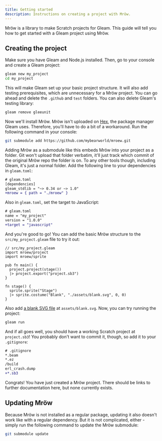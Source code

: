 ```yaml
---
title: Getting started
description: Instructions on creating a project with Mröw.
---
```


Mröw is a library to make Scratch projects for Gleam. This guide will tell you how to get started with a Gleam project using Mröw.

## Creating the project

Make sure you have Gleam and Node.js installed. Then, go to your console and create a Gleam project:

```sh
gleam new my_project
cd my_project
```

This will make Gleam set up your basic project structure. It will also add testing prerequisites, which are unnecessary for a Mröw project. You can go ahead and delete the `.github` and `test` folders. You can also delete Gleam's testing library:

```sh
gleam remove gleeunit
```

Now we'll install Mröw. Mröw isn't uploaded on [Hex](https://hex.pm), the package manager Gleam uses. Therefore, you'll have to do a bit of a workaround. Run the following command in your console:

```sh
git submodule add https://github.com/mybearworld/mroew.git
```

Adding Mröw as a submodule like this embeds Mröw into your project as a folder. Git won't upload that folder verbatim, it'll just track which commit of the original Mröw repo the folder is on. To any other tools though, including Gleam, it's just a normal folder. Add the following line to your dependencies in `gleam.toml`:

```diff
# gleam.toml
[dependencies]
gleam_stdlib = "~> 0.34 or ~> 1.0"
+mroew = { path = "./mroew" }
```

Also in `gleam.toml`, set the target to JavaScript:

```diff
# gleam.toml
name = "my_project"
version = "1.0.0"
+target = "javascript"
```

And you're good to go! You can add the basic Mröw structure to the `src/my_project.gleam` file to try it out:

```gleam
// src/my_project.gleam
import mroew/project
import mroew/sprite

pub fn main() {
  project.project(stage())
  |> project.export("project.sb3")
}

fn stage() {
  sprite.sprite("Stage")
  |> sprite.costume("Blank", "./assets/blank.svg", 0, 0)
}
```

Also add <a href="/blank.svg" download>a blank SVG file</a> at `assets/blank.svg`. Now, you can try running the project:

```sh
gleam run
```

And if all goes well, you should have a working Scratch project at `project.sb3`! You probably don't want to commit it, though, so add it to your `.gitignore`:

```diff
# .gitignore
*.beam
*.ez
/build
erl_crash.dump
+*.sb3
```

Congrats! You have just created a Mröw project. There should be links to further documentation here, but none currently exists.

## Updating Mröw

Because Mröw is not installed as a regular package, updating it also doesn't work like with a regular dependency. But it is not complicated, either - simply run the following command to update the Mröw submodule:

```sh
git submodule update
```
